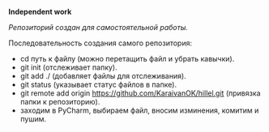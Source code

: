 **Independent work**

*Репозиторий создан для самостоятельной работы.*

Последовательность создания самого репозитория:
- cd путь к файлу (можно перетащить файл и убрать кавычки). 
- git init (отслеживает папку).
- git add ./ (добавляет файлы для отслеживания).
- git status (указывает статус файлов в папке).
- git remote add origin https://github.com/KaraivanOK/hillel.git (привязка папки к репозиторию).
- заходим в PyCharm, выбираем файл, вносим изминения, комитим и пушим.